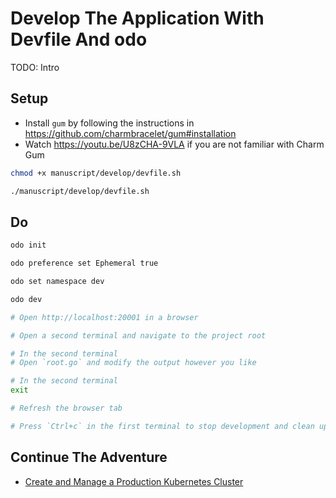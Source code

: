 # Develop The Application With Devfile And odo

TODO: Intro

## Setup

* Install `gum` by following the instructions in https://github.com/charmbracelet/gum#installation
* Watch https://youtu.be/U8zCHA-9VLA if you are not familiar with Charm Gum

```bash
chmod +x manuscript/develop/devfile.sh

./manuscript/develop/devfile.sh
```

## Do

```bash
odo init

odo preference set Ephemeral true

odo set namespace dev

odo dev

# Open http://localhost:20001 in a browser

# Open a second terminal and navigate to the project root

# In the second terminal
# Open `root.go` and modify the output however you like

# In the second terminal
exit

# Refresh the browser tab

# Press `Ctrl+c` in the first terminal to stop development and clean up the resources
```

## Continue The Adventure

* [Create and Manage a Production Kubernetes Cluster](../cluster/README.md)
